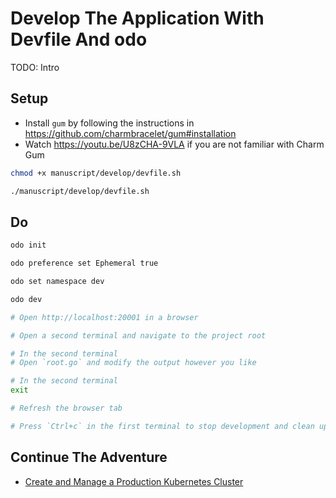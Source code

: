 # Develop The Application With Devfile And odo

TODO: Intro

## Setup

* Install `gum` by following the instructions in https://github.com/charmbracelet/gum#installation
* Watch https://youtu.be/U8zCHA-9VLA if you are not familiar with Charm Gum

```bash
chmod +x manuscript/develop/devfile.sh

./manuscript/develop/devfile.sh
```

## Do

```bash
odo init

odo preference set Ephemeral true

odo set namespace dev

odo dev

# Open http://localhost:20001 in a browser

# Open a second terminal and navigate to the project root

# In the second terminal
# Open `root.go` and modify the output however you like

# In the second terminal
exit

# Refresh the browser tab

# Press `Ctrl+c` in the first terminal to stop development and clean up the resources
```

## Continue The Adventure

* [Create and Manage a Production Kubernetes Cluster](../cluster/README.md)
